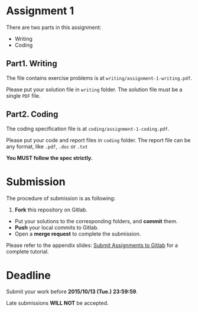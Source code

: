 # Assignment 1
There are two parts in this assignment:

* Writing
* Coding

## Part1. Writing
The file contains exercise problems is at `writing/assignment-1-writing.pdf`.

Please put your solution file in `writing` folder.
The solution file must be a single `PDF` file.

## Part2. Coding
The coding specification file is at `coding/assignment-1-coding.pdf`.

Please put your code and report files in `coding` folder.
The report file can be any format, like `.pdf`, `.doc` or `.txt`

**You MUST follow the spec strictly.**

# Submission
The procedure of submission is as following:

1. **Fork** this repository on Gitlab.
* Put your solutions to the corresponding folders, and **commit** them.
* **Push** your local commits to Gitlab.
* Open a **merge request** to complete the submission.

Please refer to the appendix slides: [Submit Assignments to Gitlab](http://shwu10.cs.nthu.edu.tw/2015-machine-learning/reference/raw/master/II_Submit_Assignments_to_Gitlab.pdf) for a complete tutorial.

# Deadline
Submit your work before **2015/10/13 (Tue.) 23:59:59**.

Late submissions **WILL NOT** be accepted.